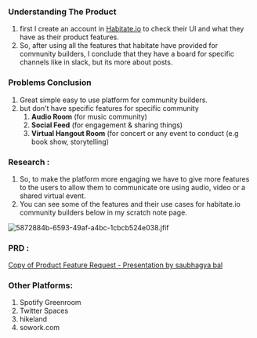### Understanding The Product

1. first I create an account in [Habitate.io](http://Habitate.io) to check their UI and what they have as their product features.
2. So, after using all the features that habitate have provided for community builders, I conclude that they have a board for specific channels like in slack, but its more about posts.

### Problems Conclusion

1. Great simple easy to use platform for community builders.
2. but don't have specific features for specific community 
    1. **Audio Room** (for music community)
    2. **Social Feed** (for engagement & sharing things)
    3. **Virtual Hangout Room** (for concert or any event to conduct (e.g book show, storytelling)

### Research :

1. So, to make the platform more engaging we have to give more features to the users to allow them to communicate ore using audio, video or a shared virtual event.
2. You can see some of the features and their use cases for habitate.io community builders below in my scratch note page.

![5872884b-6593-49af-a4bc-1cbcb524e038.jfif](https://s3.us-west-2.amazonaws.com/secure.notion-static.com/160f81a4-11cb-4be7-b74f-bebf22b5f91b/5872884b-6593-49af-a4bc-1cbcb524e038.jfif?X-Amz-Algorithm=AWS4-HMAC-SHA256&X-Amz-Content-Sha256=UNSIGNED-PAYLOAD&X-Amz-Credential=AKIAT73L2G45EIPT3X45%2F20211204%2Fus-west-2%2Fs3%2Faws4_request&X-Amz-Date=20211204T155936Z&X-Amz-Expires=86400&X-Amz-Signature=a8679c5cbc1d30cfe7faadf323f4b3634cb60743e78cbdb0b605da8faf9cbc20&X-Amz-SignedHeaders=host&response-content-disposition=filename%20%3D%225872884b-6593-49af-a4bc-1cbcb524e038.jfif%22&x-id=GetObject)


### PRD :

[Copy of Product Feature Request - Presentation by saubhagya bal](https://www.canva.com/design/DAExlxU_sgQ/Ez-zwVCX_m-XF6BXPqPkJA/view?utm_content=DAExlxU_sgQ&utm_campaign=designshare&utm_medium=link&utm_source=sharebutton)

### Other Platforms:

1. Spotify Greenroom
2. Twitter Spaces
3. hikeland
4. sowork.com
